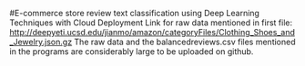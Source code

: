 #E-commerce store review text classification using Deep Learning Techniques with Cloud Deployment
Link for raw data mentioned in first file: http://deepyeti.ucsd.edu/jianmo/amazon/categoryFiles/Clothing_Shoes_and_Jewelry.json.gz
The raw data and the balancedreviews.csv files mentioned in the programs are considerably large to be uploaded on github.
